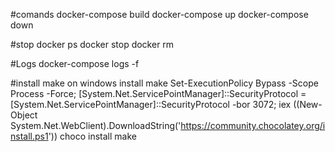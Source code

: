 
#comands
docker-compose build 
docker-compose up
docker-compose down

#stop
docker ps
docker stop <the-container-id>
docker rm <the-container-id>

#Logs
docker-compose logs -f <the-container-id>

#install make on windows
install make Set-ExecutionPolicy Bypass -Scope Process -Force; [System.Net.ServicePointManager]::SecurityProtocol = [System.Net.ServicePointManager]::SecurityProtocol -bor 3072; iex ((New-Object System.Net.WebClient).DownloadString('https://community.chocolatey.org/install.ps1')) 
choco install make